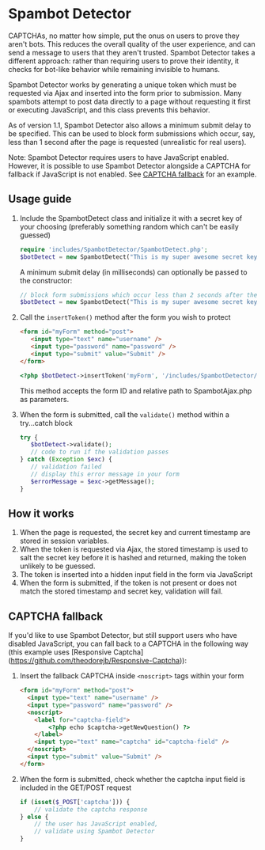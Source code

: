 Spambot Detector
================

CAPTCHAs, no matter how simple, put the onus on users to prove they aren't bots.
This reduces the overall quality of the user experience, and can send a message
to users that they aren't trusted. Spambot Detector takes a different approach: 
rather than requiring users to prove their identity, it checks for bot-like behavior
while remaining invisible to humans.

Spambot Detector works by generating a unique token which must be 
requested via Ajax and inserted into the form prior to submission. 
Many spambots attempt to post data directly to a page without requesting 
it first or executing JavaScript, and this class prevents this behavior.

As of version 1.1, Spambot Detector also allows a minimum submit delay to be 
specified. This can be used to block form submissions which occur, say, less 
than 1 second after the page is requested (unrealistic for real users).

Note: Spambot Detector requires users to have JavaScript enabled. However,
it is possible to use Spambot Detector alongside a CAPTCHA for fallback if
JavaScript is not enabled. See [CAPTCHA fallback](#captcha-fallback) for an example.

Usage guide
-----------

1. Include the SpambotDetect class and initialize it with a secret key of 
   your choosing (preferably something random which can't be easily guessed)

   ```php
   require 'includes/SpambotDetector/SpambotDetect.php';
   $botDetect = new SpambotDetect("This is my super awesome secret key!");
   ```

    A minimum submit delay (in milliseconds) can optionally be passed to the constructor:

    ```php
    // block form submissions which occur less than 2 seconds after the page is requested
    $botDetect = new SpambotDetect("This is my super awesome secret key!", 2000);
    ```

2. Call the `insertToken()` method after the form you wish to protect

   ```html
   <form id="myForm" method="post">
      <input type="text" name="username" />
      <input type="password" name="password" />
      <input type="submit" value="Submit" />
   </form>
   ```
   ```php
   <?php $botDetect->insertToken('myForm', '/includes/SpambotDetector/SpambotAjax.php') ?>
   ```

   This method accepts the form ID and relative path to SpambotAjax.php as parameters.

3. When the form is submitted, call the `validate()` method within a try...catch block

   ```php
   try {
      $botDetect->validate();
      // code to run if the validation passes
   } catch (Exception $exc) {
      // validation failed
      // display this error message in your form
      $errorMessage = $exc->getMessage();
   }
   ```

How it works
------------

1. When the page is requested, the secret key and current timestamp are stored in session variables.
2. When the token is requested via Ajax, the stored timestamp is used to salt the secret
   key before it is hashed and returned, making the token unlikely to be guessed.
3. The token is inserted into a hidden input field in the form via JavaScript
4. When the form is submitted, if the token is not present or does not match the stored
   timestamp and secret key, validation will fail.

CAPTCHA fallback
----------------

If you'd like to use Spambot Detector, but still support users who have disabled JavaScript,
you can fall back to a CAPTCHA in the following way (this example uses [Responsive Captcha]
(https://github.com/theodorejb/Responsive-Captcha)):

1. Insert the fallback CAPTCHA inside `<noscript>` tags within your form

    ```html
   <form id="myForm" method="post">
      <input type="text" name="username" />
      <input type="password" name="password" />
      <noscript>
        <label for="captcha-field">
            <?php echo $captcha->getNewQuestion() ?>
        </label>
        <input type="text" name="captcha" id="captcha-field" />
      </noscript>
      <input type="submit" value="Submit" />
   </form>
   ```

2. When the form is submitted, check whether the captcha input field is included in the GET/POST
   request

    ```php
    if (isset($_POST['captcha'])) {
        // validate the captcha response
    } else {
        // the user has JavaScript enabled,
        // validate using Spambot Detector
    }
    ```

